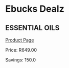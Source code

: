 
# Ebucks Dealz
## ESSENTIAL OILS
[Product Page](https://www.ebucks.com/web/shop/productSelected.do?prodId=1058664256&catId=714962196)

Price: R649.00

Savings: 150.0


	